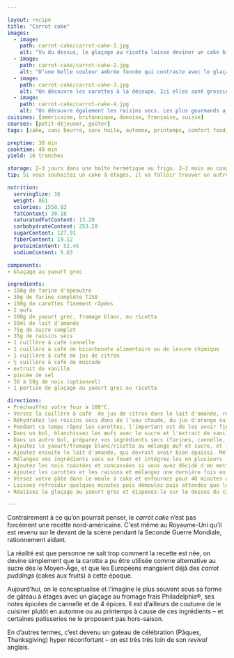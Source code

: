 ```yaml
---

layout: recipe
title: "Carrot cake"
images: 
  - image: 
    path: carrot-cake/carrot-cake-1.jpg
    alt: "Vu du dessus, le glaçage au ricotta laisse deviner un cake bien généreux."
  - image:
    path: carrot-cake/carrot-cake-2.jpg
    alt: "D’une belle couleur ambrée foncée qui contraste avec le glaçage tout blanc, la croûte laisse deviner la carotte râpée."
  - image:
    path: carrot-cake/carrot-cake-3.jpg
    alt: "On découvre les carottes à la découpe. Ici elles sont grossièrement râpées et bien visibles, mais certains préféreront les mixer pour obtenir de tout petit morceaux."
  - image:
    path: carrot-cake/carrot-cake-4.jpg
    alt: "On découvre également les raisins secs. Les plus gourmands ajouteront des noix. Si la couche du glaçage n’est pas énorme à priori, elle suffit largement, le cake étant bien moelleux."
cuisines: [américaine, britannique, danoise, française, suisse]
courses: [petit-déjeuner, goûter]
tags: [cake, sans beurre, sans huile, automne, printemps, comfort food, fêtes]

preptime: 30 min
cooktime: 40 min
yield: 16 tranches

storage: 2–3 jours dans une boîte hermétique au frigo. 2–3 mois au congélateur sans glaçage.
tip: Si vous souhaitez un cake à étages, il va falloir trouver un autre glaçage plus ferme. Celui utilisé dans cette recette n’est pas conçu pour être utilisé en garniture.

nutrition:
  servingSize: 16
  weight: 861
  calories: 1558.83
  fatContent: 30.18
  saturatedFatContent: 13.20
  carbohydrateContent: 253.28
  sugarContent: 127.91
  fiberContent: 19.12
  proteinContent: 52.45
  sodiumContent: 5.63

components:
- Glaçage au yaourt grec

ingredients:
- 150g de farine d'épeautre
- 30g de farine complète T150
- 150g de carottes finement râpées
- 2 œufs
- 100g de yaourt grec, fromage blanc, ou ricotta
- 50ml de lait d'amande
- 75g de sucre complet
- 35g de raisins secs
- 1 cuillère à café cannelle
- 1 cuillère à café de bicarbonate alimentaire ou de levure chimique
- 1 cuillère à café de jus de citron
- ½ cuillère à café de muscade
- extrait de vanille
- pincée de sel
- 30 à 50g de noix (optionnel)
- 1 portion de glaçage au yaourt grec ou ricotta

directions:
- Préchauffez votre four à 180°C.
- Versez la cuillère à café  de jus de citron dans le lait d'amande, remuez et laissez fermenter un quart d'heure. 
- Réhydratez les raisins secs dans de l'eau chaude, du jus d'orange ou du rhum. 
- Pendant ce temps râpez les carottes, l'important est de les avoir fines, à vous de voir ce que vous préférez en terme de longueur. Mettez-les dans une passoire et essayez d'en sortir le maximum d'eau/humidité à la force de vos mains. Réservez. 
- Dans un bol, blanchissez les œufs avec le sucre et l'extrait de vanille. On cherche à obtenir un mélange mousseux donc il va falloir fouetter jusqu'à doubler le volume du mélange au minimum. Au batteur électrique ça prend 2 minutes, à la main ça en prendra probablement 10.
- Dans un autre bol, préparez vos ingrédients secs (farines, cannelle, muscade, sel, et bicarbonate) et tamisez-les.
- Ajoutez le yaourt/fromage blanc/ricotta au mélange œuf et sucre, et incorporez-le sans trop fouetter. 
- Ajoutez ensuite le lait d'amande, qui devrait avoir bien épaissi. Mélangez sans trop fouetter. 
- Mélangez vos ingrédients secs au fouet et intégrez-les en plusieurs fois à la maryse jusqu'à ce que tout soit lisse. 
- Ajoutez les noix toastées et concassées si vous avez décidé d'en mettre. 
- Ajoutez les carottes et les raisins et mélangez une dernière fois en douceur, à la maryse. 
- Versez votre pâte dans le moule à cake et enfournez pour 40 minutes ou jusqu'à ce que la lame d'un couteau ressorte sèche. 
- Laissez refroidir quelques minutes puis démoulez puis attendez que le cake soit à température ambiante pour le glacage.
- Réalisez le glaçage au yaourt grec et disposez-le sur le dessus du cake.

---
```


Contrairement à ce qu’on pourrait penser, le <i lang="en">carrot cake</i> n‘est pas forcément une recette nord-américaine. C'est même au Royaume-Uni qu’il est revenu sur le devant de la scène pendant la Seconde Guerre Mondiale, rationnement aidant. 

La réalité est que personne ne sait trop comment la recette est née, on devine simplement que la carotte a pu être utilisée comme alternative au sucre dès le Moyen-Âge, et que les Européens mangaient déjà des <i lang="en">carrot puddings</i> (cakes aux fruits) à cette époque. 

Aujourd’hui, on le conceptualise et l’imagine le plus souvent sous sa forme de gâteau à étages avec un glaçage au fromage frais Philadelphia®, ses notes épicées de cannelle et de 4 épices. Il est d’ailleurs de coutume de le cuisiner plutôt en automne ou au printemps à cause de ces ingrédients – et certaines patisseries ne le proposent pas hors-saison. 

En d’autres termes, c’est devenu un gateau de célébration (Pâques, Thanksgiving) hyper réconfortant – on est très très loin de son <i lang="en">revival</i> anglais.